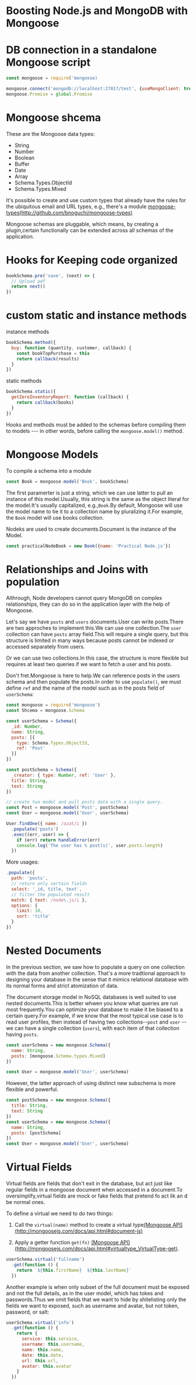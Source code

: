 # Boosting Node.js and MongoDB with Mongoose

# DB connection in a standalone Mongoose script

~~~js
const mongoose = require('mongoose)

mongoose.connect('mongodb://localhost:27017/test', {useMongoClient: true})
mongoose.Promise = global.Promise
~~~

# Mongoose shcema

These are the Mongoose data types:

* String
* Number
* Boolean
* Buffer
* Date
* Array
* Schema.Types.ObjectId
* Schema.Types.Mixed

It's possible to create and use custom types that already have the rules for the ubiquitous email and URL types, e.g., there's a module [mongoose-types(http://github.com/bnoguchi/mongoose-types)](http://github.com/bnoguchi/mongoose-types)

Mongoose schemas are pluggable, which means, by creating a plugin,certain functionally can be extended across all schemas of the application.

# Hooks for Keeping code organized

```js
bookSchema.pre('save', (next) => {
  // Upload pdf
  return next()
})
```

# custom static and instance methods

instance methods
```js
bookSchema.method({
  buy: function (quantity, customer, callback) {
    const bookTopPurchase = this
    return callback(results)
  }
})
```
static methods
```js
bookSchema.static({
  getZeroInventoryReport: function (callback) {
    return callback(books)
  }
})
```

Hooks and methods must be added to the schemas before compiling them to models --- in other words, before calling the `mongoose.model()` method.

# Mongoose Models

To compile a schema into a module

~~~js
const Book = mongoose.model('Book', bookSchema)
~~~

The first paramerter is just a string, which we can use latter to pull an instance of this model.Usually, this string is the same as the object literal for the model.It's usually capitalized, e.g.,`Book`.By default, Mongoose will use the model name to tie it to a collection name by pluralizing it.For example, the `Book` model will use books collection.

Nodeks are used to create documents.Document is the instance of the Model.

```js
const practicalNodeBook = new Book({name: 'Practical Node.js'})
```

# Relationships and Joins with population

Althrough, Node developers cannot query MongoDB on complex relationships, they can do so in the application layer with the help of Mongoose.

Let's say we have `posts` and `users` documents.User can write posts.There are two approches to implement this.We can use one collection.The `user` collection can have `posts` array field.This will require a single query, but this structure is limited in many ways because posts cannot be indexed or accessed separately from users.

Or we can use two collections.In this case, the structure is more flexible but requires at least two queries if we want to fetch a user and  his posts.

Don't fret.Mongoose is here to help.We can reference posts in the users schema and then populate the posts.In order to use `populate()`, we must define `ref` and the name of the model such as in the posts field of `userSchema`:
```js
const mongoose = require('mongoose')
const Shcema = mongoose.Schema

const userSchema = Schema({
  _id: Number,
  name: String,
  posts: [{
    type: Schema.Types.ObjectId,
    ref: 'Post'
  }]
})

const postSchema = Schema({
  _creator: { type: Number, ref: 'User' },
  title: String,
  text: String
})

// create two model and pull posts data with a single query.
const Post = mongoose.model('Post', postSchema)
const User = mongoose.model('User', userSchema)

User.findOne({ name: /azat/i })
  .populate('posts')
  .exec((err, user) => {
    if (err) return handleError(err)
    console.log('The user has % post(s)', user.posts.length)
  })
```
More usages:
```js
.populate({
  path: 'posts',
  // return only certain fields
  select: '_id, title, text',
  // filter the populated result
  match: { text: /node\.js/i },
  options: {
    limit: 10,
    sort: 'title'
  }
})
```

# Nested Documents
In the previous section, we saw how to populate a query on one collection with the data from another collection. That's a more tradtional approach to designing your database in the sense that it mimics relational database with its normal forms and strict atomization of data.

The document storage model in NoSQL databases is well suited to use nested documents.This is better whwen you know what queries are run most frequently.You can optimize your database to make it be biased to a certain query.For example, if we know that the most typical use case is to read user profiles, then instead of having two collections--`post` and `user` --we can have a single collection (`users`), with each item of that collection having `posts`.

```js
const userSchema = new mongoose.Schema({
  name: String,
  posts: [mongoose.Schema.types.Mixed]
})

const User = mongoose.model('User', userSchema)
```
However, the latter approach of using distinct new subschema is more flexible and powerful.
```js
const postSchema = new mongoose.Schema({
  title: String,
  text: String
})
const userSchema = new mongoose.Schema({
  name: String,
  posts: [postSchema]
})
const User = mongoose.model('User', userSchema)
```

# Virtual Fields 
Virtual fields are fields that don't exit in the database, but act just like regular fields in a mongoose document when accessed in a document.To oversimplify,virtual fields are mock or fake fields that pretend fo act lik an d be normal ones.

To define a virtual we need to do two things:
1. Call the `virtual(name)` method to create a virtual type[(Mongoose API)(http://mongoosejs.com/docs/api.html#document-js)](http://mongoosejs.com/docs/api.html#document-js)

2. Apply a getter function `get(fn)` [(Mongoose API) (http://mongoosejs.com/docs/api.html#virtualtype_VirtualType-get)](http://mongoosejs.com/docs/api.html#virtualtype_VirtualType-get).

~~~js
userSchema.virtual('fullname')
  .get(function () {
    return `${this.firstName}  ${this.lastName}`
  })
~~~

Another example is when only subset of the full document must be exposed and not the full details, as in the user model, which has tokes and passwords.Thus we omit fields that we want to hide by shitelisting only the fields we want to exposed, such as username and avatar, but not token, password, or salt:
```js
userSchema.virtual('info')
  .get(function () {
    return {
      service: this.service,
      username: this.username,
      name: this.name,
      date: this.date,
      url: this.url,
      avatar: this.avatar
    }
  })
```

